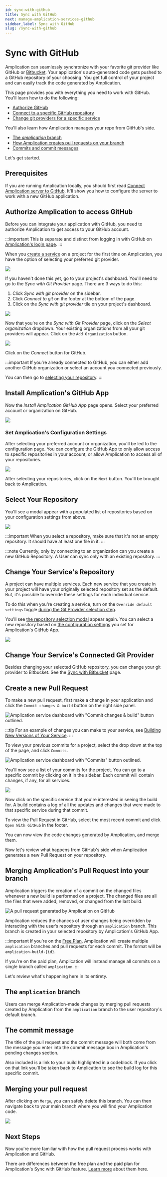 ```yaml
---
id: sync-with-github
title: Sync with GitHub
next: manage-amplication-services-github
sidebar_label: Sync with GitHub
slug: /sync-with-github
---
```


# Sync with GitHub

Amplication can seamlessly synchronize with your favorite git provider like GitHub or [Bitbucket](/sync-with-bitbucket).
Your application's auto-generated code gets pushed to a GitHub repository of your choosing. You get full control of your project and can easily track the code generated by Amplication.

This page provides you with everything you need to work with GitHub. You'll learn how to do the following:

- [Authorize GitHub](#authorize-amplication-to-access-github)
- [Connect to a specific GitHub repository](#select-your-repository)
- [Change git providers for a specific service](#change-your-services-connected-git-provider)

You'll also learn how Amplication manages your repo from GitHub's side.

- [The _amplication_ branch](#the-amplication-branch)
- [How Amplication creates pull requests on your branch](#merging-amplications-pull-request-into-your-branch)
- [Commits and commit messages](#the-commit-message)

Let's get started.

## Prerequisites

If you are running Amplication locally, you should first read [Connect Amplication server to GitHub](/running-amplication-platform/connect-server-to-github). It'll show you how to configure the server to work with a new GitHub application.

## Authorize Amplication to access GitHub

Before you can integrate your application with GitHub, you need to authorize Amplication to get access to your GitHub account.

:::important
This is separate and distinct from logging in with GitHub on [Amplication's login page](https://app.amplication.com/login).
:::

When you [create a service](/first-service/) on a project for the first time on Amplication, you have the option of selecting your preferred git provider.

![](./assets/sync-with-git-provider/select-git-provider.png)

If you haven't done this yet, go to your project's dashboard. You'll need to go to the _Sync with Git Provider_ page. There are 3 ways to do this:

1. Click _Sync with git provider_ on the sidebar.
2. Click _Connect to git_ on the footer at the bottom of the page.
3. Click on the _Sync with git provider_ tile on your project's dashboard.

![](./assets/sync-with-git-provider/4b389970-6207-4010-b181-405806ff87c8.png)

Now that you're on the _Sync with Git Provider_ page, click on the _Select organization_ dropdown.
Your existing organizations from all your git providers will appear.
Click on the `Add Organization` button.

![](./assets/sync-with-git-provider/495c5ae4-edae-4a8f-8338-09eaadc27998.png)

Click on the _Connect_ button for GitHub.

:::important
If you're already connected to GitHub, you can either add another GitHub organization or select an account you connected previously.

You can then go to [selecting your repository](#select-your-repository).
:::

## Install Amplication's GitHub App

Now the _Install Amplication GitHub App_ page opens.
Select your preferred account or organization on GitHub.

![](./assets/sync-with-git-provider/dac2b208-365c-4bf4-9a49-f0914648cf8f.png)

### Set Amplication's Configuration Settings

After selecting your preferred account or organization, you'll be led to the configuration page.
You can configure the GitHub App to only allow access to specific repositories in your account, or allow Amplication to access all of your repositories.

![](./assets/sync-with-git-provider/32086706-520a-4996-8647-ecd81546f4f5.png)

After selecting your repositories, click on the `Next` button.
You'll be brought back to Amplication.

## Select Your Repository

You'll see a modal appear with a populated list of repositories based on your configuration settings from above.

![](./assets/first-service/select-repository.png)

:::important
When you select a repository, make sure that it's not an empty repository. It should have at least one file in it.
:::

:::note
Currently, only by connecting to an organization can you create a new GitHub Repository. A User can sync only with an existing repository.
:::

## Change Your Service's Repository

A project can have multiple services.
Each new service that you create in your project will have your originally selected repository set as the default.
But, it's possible to override these settings for each individual service.

To do this when you're creating a service, turn on the `Override default settings` toggle [during the Git Provider selection step](/first-service/#step-2-connect-your-github-repository).

You'll see [the repository selection modal](#select-your-repository) appear again.
You can select a new repository based on [the configuration settings](#set-amplications-configuration-settings) you set for Amplication's GitHub App.

![](./assets/sync-with-git-provider/1bb1238f-01a7-4650-aeb2-6f5ae8ae76c7.png)

## Change Your Service's Connected Git Provider

Besides changing your selected GitHub repository, you can change your git provider to Bitbucket. See the [Sync with Bitbucket](/sync-with-bitbucket/) page.

## Create a new Pull Request

To make a new pull request, first make a change in your application and click the `Commit changes & build` button on the right side panel.

![Amplication service dashboard with "Commit changes & build" button outlined.](./assets/sync-with-git-provider/commit-changes-and-build.png)

:::tip
For an example of changes you can make to your service, see [Building New Versions of Your Service](/building-new-versions/).
:::

To view your previous commits for a project, select the drop down at the top of the page, and click `Commits`.

![Amplication service dashboard with "Commits" button outlined.](./assets/sync-with-git-provider/commits-dropdown.png)

You'll now see a list of your commits for the project.
You can go to a specific commit by clicking on it in the sidebar.
Each commit will contain changes, if any, for all services.

![](./assets/sync-with-git-provider/930b3e58-62e3-4b14-950c-13e11a41c878.png)

Now click on the specific service that you're interested in seeing the build for.
A build contains a log of all the updates and changes that were made to that specific service during that commit.

To view the Pull Request in GitHub, select the most recent commit and click `Open With GitHub` in the footer.

You can now view the code changes generated by Amplication, and merge them.

Now let's review what happens from GitHub's side when Amplication generates a new Pull Request on your repository.

## Merging Amplication's Pull Request into your branch

Amplication triggers the creation of a commit on the changed files whenever a new build is performed on a project.
The changed files are all the files that were added, removed, or changed from the last build.

![A pull request generated by Amplication on GitHub](./assets/sync-with-git-provider/github-pull-request-amplication-branch.png)

Amplication reduces the chances of user changes being overridden by interacting with the user’s repository through an `amplication` branch. This branch is created in your selected repository by Amplication's GitHub App.

:::important
If you're on the [Free Plan](/sync-with-git-differences-between-plans), Amplication will create multiple `amplication` branches and pull requests for each commit.
The format will be `amplication-build-{id}`.

If you're on the paid plan, Amplication will instead manage all commits on a single branch called `amplication`.
:::

Let's review what's happening here in its entirety.

## The `amplication` branch

Users can merge Amplication-made changes by merging pull requests created by Amplication from the `amplication` branch to the user repository's default branch.

## The commit message

The title of the pull request and the commit message will both come from the message you enter into the commit message box in Amplication's pending changes section.

Also included is a link to your build highlighted in a codeblock. If you click on that link you'll be taken back to Amplication to see the build log for this specific commit.

## Merging your pull request

After clicking on `Merge`, you can safely delete this branch. You can then navigate back to your main branch where you will find your Amplication code.

![](./assets/sync-with-git-provider/4d38da6f-9b1c-4844-91ec-ec9b101c4503.png)

## Next Steps

Now you're more familiar with how the pull request process works with Amplication and GitHub.

There are differences between the free plan and the paid plan for Amplication's Sync with GitHub feature. [Learn more](/sync-with-git-differences-between-plans) about them here.
